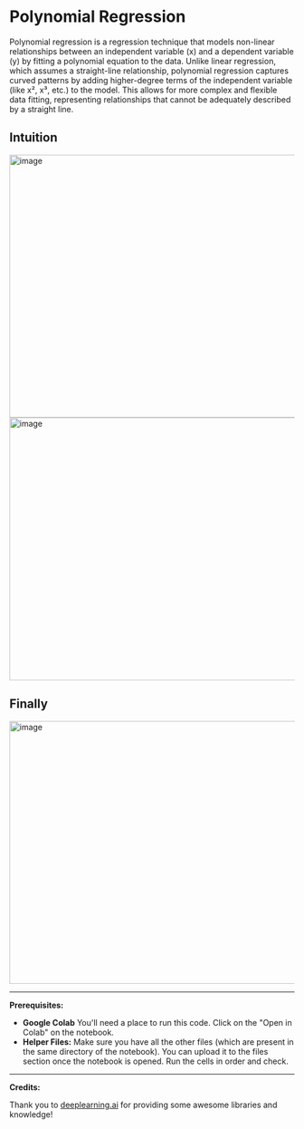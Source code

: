 # Polynomial Regression
Polynomial regression is a regression technique that models non-linear relationships between an independent variable (x) and a dependent variable (y) by fitting a polynomial equation to the data. Unlike linear regression, which assumes a straight-line relationship, polynomial regression captures curved patterns by adding higher-degree terms of the independent variable (like x², x³, etc.) to the model. This allows for more complex and flexible data fitting, representing relationships that cannot be adequately described by a straight line.
## Intuition
<img width="577" height="464" alt="image" src="https://github.com/user-attachments/assets/df13a8d2-8fc7-4472-b2d8-7ff1029ac63a" />
<img width="577" height="464" alt="image" src="https://github.com/user-attachments/assets/f53fa66b-5810-434b-9f99-2aa5cc5def26" />


## Finally
<img width="577" height="464" alt="image" src="https://github.com/user-attachments/assets/1062e26f-a3f8-4b1f-835d-773d6772232b" />

---

**Prerequisites:**

- **Google Colab** You'll need a place to run this code. Click on the "Open in Colab" on the notebook.
- **Helper Files:** Make sure you have all the other files (which are present in the same directory of the notebook). You can upload it to the files section once the notebook is opened. Run the cells in order and check.

---

**Credits:**

Thank you to [deeplearning.ai](https://www.deeplearning.ai/) for providing some awesome libraries and knowledge!


